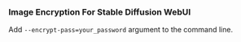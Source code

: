 ### Image Encryption For Stable Diffusion WebUI

Add `--encrypt-pass=your_password` argument to the command line.